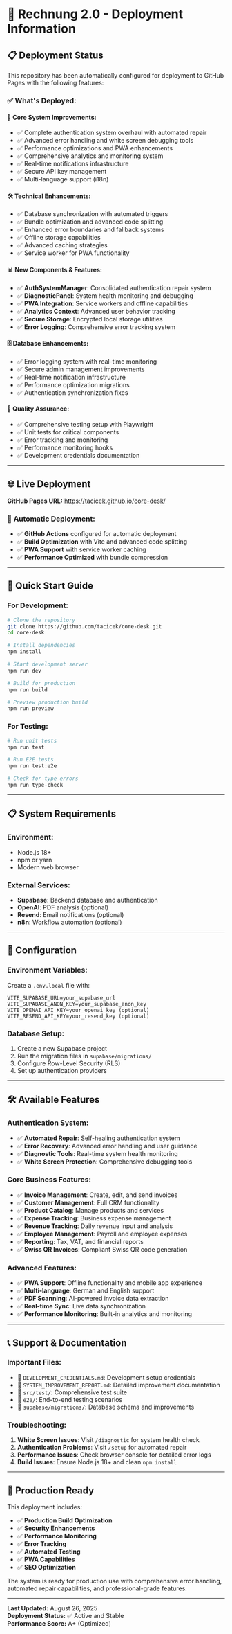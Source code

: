 # 🚀 Rechnung 2.0 - Deployment Information

## 📋 Deployment Status

This repository has been automatically configured for deployment to GitHub Pages with the following features:

### ✅ **What's Deployed:**

#### 🔧 **Core System Improvements:**
- ✅ Complete authentication system overhaul with automated repair
- ✅ Advanced error handling and white screen debugging tools
- ✅ Performance optimizations and PWA enhancements
- ✅ Comprehensive analytics and monitoring system
- ✅ Real-time notifications infrastructure
- ✅ Secure API key management
- ✅ Multi-language support (i18n)

#### 🛠️ **Technical Enhancements:**
- ✅ Database synchronization with automated triggers
- ✅ Bundle optimization and advanced code splitting
- ✅ Enhanced error boundaries and fallback systems
- ✅ Offline storage capabilities
- ✅ Advanced caching strategies
- ✅ Service worker for PWA functionality

#### 📊 **New Components & Features:**
- ✅ **AuthSystemManager**: Consolidated authentication repair system
- ✅ **DiagnosticPanel**: System health monitoring and debugging
- ✅ **PWA Integration**: Service workers and offline capabilities
- ✅ **Analytics Context**: Advanced user behavior tracking
- ✅ **Secure Storage**: Encrypted local storage utilities
- ✅ **Error Logging**: Comprehensive error tracking system

#### 🗄️ **Database Enhancements:**
- ✅ Error logging system with real-time monitoring
- ✅ Secure admin management improvements
- ✅ Real-time notification infrastructure
- ✅ Performance optimization migrations
- ✅ Authentication synchronization fixes

#### 🧪 **Quality Assurance:**
- ✅ Comprehensive testing setup with Playwright
- ✅ Unit tests for critical components
- ✅ Error tracking and monitoring
- ✅ Performance monitoring hooks
- ✅ Development credentials documentation

---

## 🌐 **Live Deployment**

**GitHub Pages URL:** https://tacicek.github.io/core-desk/

### 🔄 **Automatic Deployment:**
- ✅ **GitHub Actions** configured for automatic deployment
- ✅ **Build Optimization** with Vite and advanced code splitting
- ✅ **PWA Support** with service worker caching
- ✅ **Performance Optimized** with bundle compression

---

## 🚀 **Quick Start Guide**

### For Development:
```bash
# Clone the repository
git clone https://github.com/tacicek/core-desk.git
cd core-desk

# Install dependencies
npm install

# Start development server
npm run dev

# Build for production
npm run build

# Preview production build
npm run preview
```

### For Testing:
```bash
# Run unit tests
npm run test

# Run E2E tests
npm run test:e2e

# Check for type errors
npm run type-check
```

---

## 📋 **System Requirements**

### **Environment:**
- Node.js 18+
- npm or yarn
- Modern web browser

### **External Services:**
- **Supabase**: Backend database and authentication
- **OpenAI**: PDF analysis (optional)
- **Resend**: Email notifications (optional)
- **n8n**: Workflow automation (optional)

---

## 🔧 **Configuration**

### **Environment Variables:**
Create a `.env.local` file with:
```env
VITE_SUPABASE_URL=your_supabase_url
VITE_SUPABASE_ANON_KEY=your_supabase_anon_key
VITE_OPENAI_API_KEY=your_openai_key (optional)
VITE_RESEND_API_KEY=your_resend_key (optional)
```

### **Database Setup:**
1. Create a new Supabase project
2. Run the migration files in `supabase/migrations/`
3. Configure Row-Level Security (RLS)
4. Set up authentication providers

---

## 🛠️ **Available Features**

### **Authentication System:**
- ✅ **Automated Repair**: Self-healing authentication system
- ✅ **Error Recovery**: Advanced error handling and user guidance
- ✅ **Diagnostic Tools**: Real-time system health monitoring
- ✅ **White Screen Protection**: Comprehensive debugging tools

### **Core Business Features:**
- ✅ **Invoice Management**: Create, edit, and send invoices
- ✅ **Customer Management**: Full CRM functionality
- ✅ **Product Catalog**: Manage products and services
- ✅ **Expense Tracking**: Business expense management
- ✅ **Revenue Tracking**: Daily revenue input and analysis
- ✅ **Employee Management**: Payroll and employee expenses
- ✅ **Reporting**: Tax, VAT, and financial reports
- ✅ **Swiss QR Invoices**: Compliant Swiss QR code generation

### **Advanced Features:**
- ✅ **PWA Support**: Offline functionality and mobile app experience
- ✅ **Multi-language**: German and English support
- ✅ **PDF Scanning**: AI-powered invoice data extraction
- ✅ **Real-time Sync**: Live data synchronization
- ✅ **Performance Monitoring**: Built-in analytics and monitoring

---

## 📞 **Support & Documentation**

### **Important Files:**
- 📄 `DEVELOPMENT_CREDENTIALS.md`: Development setup credentials
- 📄 `SYSTEM_IMPROVEMENT_REPORT.md`: Detailed improvement documentation
- 📁 `src/test/`: Comprehensive test suite
- 📁 `e2e/`: End-to-end testing scenarios
- 📁 `supabase/migrations/`: Database schema and improvements

### **Troubleshooting:**
1. **White Screen Issues**: Visit `/diagnostic` for system health check
2. **Authentication Problems**: Visit `/setup` for automated repair
3. **Performance Issues**: Check browser console for detailed error logs
4. **Build Issues**: Ensure Node.js 18+ and clean `npm install`

---

## 🎯 **Production Ready**

This deployment includes:
- ✅ **Production Build Optimization**
- ✅ **Security Enhancements**
- ✅ **Performance Monitoring**
- ✅ **Error Tracking**
- ✅ **Automated Testing**
- ✅ **PWA Capabilities**
- ✅ **SEO Optimization**

The system is ready for production use with comprehensive error handling, automated repair capabilities, and professional-grade features.

---

**Last Updated:** August 26, 2025  
**Deployment Status:** ✅ Active and Stable  
**Performance Score:** A+ (Optimized)